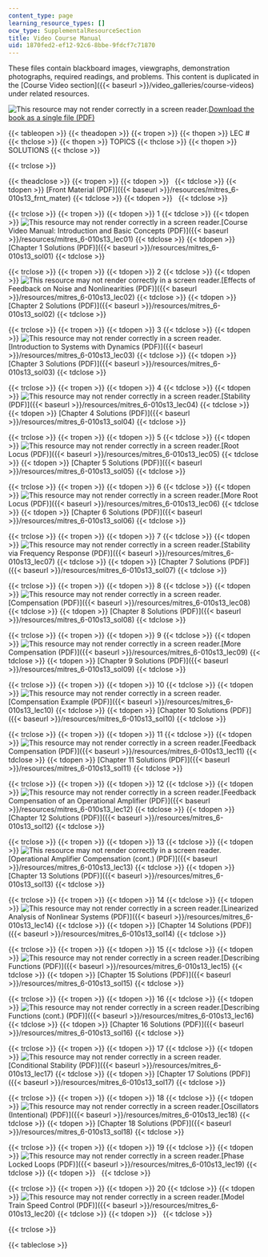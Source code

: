 ```yaml
---
content_type: page
learning_resource_types: []
ocw_type: SupplementalResourceSection
title: Video Course Manual
uid: 1870fed2-ef12-92c6-8bbe-9fdcf7c71870
---
```


These files contain blackboard images, viewgraphs, demonstration photographs, required readings, and problems. This content is duplicated in the [Course Video section]({{< baseurl >}}/video_galleries/course-videos) under related resources.

![This resource may not render correctly in a screen reader.](/images/inacessible.gif)[Download the book as a single file (PDF)](/ans7870/RES/RES.6-010/MITRES_6-010S13_lecandsols.pdf)

{{< tableopen >}}
{{< theadopen >}}
{{< tropen >}}
{{< thopen >}}
LEC #
{{< thclose >}}
{{< thopen >}}
TOPICS
{{< thclose >}}
{{< thopen >}}
SOLUTIONS
{{< thclose >}}

{{< trclose >}}

{{< theadclose >}}
{{< tropen >}}
{{< tdopen >}}
 
{{< tdclose >}}
{{< tdopen >}}
[Front Material (PDF)]({{< baseurl >}}/resources/mitres_6-010s13_frnt_mater)
{{< tdclose >}}
{{< tdopen >}}
 
{{< tdclose >}}

{{< trclose >}}
{{< tropen >}}
{{< tdopen >}}
1
{{< tdclose >}}
{{< tdopen >}}
![This resource may not render correctly in a screen reader.](/images/inacessible.gif)[Course Video Manual: Introduction and Basic Concepts (PDF)]({{< baseurl >}}/resources/mitres_6-010s13_lec01)
{{< tdclose >}}
{{< tdopen >}}
[Chapter 1 Solutions (PDF)]({{< baseurl >}}/resources/mitres_6-010s13_sol01)
{{< tdclose >}}

{{< trclose >}}
{{< tropen >}}
{{< tdopen >}}
2
{{< tdclose >}}
{{< tdopen >}}
![This resource may not render correctly in a screen reader.](/images/inacessible.gif)[Effects of Feedback on Noise and Nonlinearities (PDF)]({{< baseurl >}}/resources/mitres_6-010s13_lec02)
{{< tdclose >}}
{{< tdopen >}}
[Chapter 2 Solutions (PDF)]({{< baseurl >}}/resources/mitres_6-010s13_sol02)
{{< tdclose >}}

{{< trclose >}}
{{< tropen >}}
{{< tdopen >}}
3
{{< tdclose >}}
{{< tdopen >}}
![This resource may not render correctly in a screen reader.](/images/inacessible.gif)[Introduction to Systems with Dynamics (PDF)]({{< baseurl >}}/resources/mitres_6-010s13_lec03)
{{< tdclose >}}
{{< tdopen >}}
[Chapter 3 Solutions (PDF)]({{< baseurl >}}/resources/mitres_6-010s13_sol03)
{{< tdclose >}}

{{< trclose >}}
{{< tropen >}}
{{< tdopen >}}
4
{{< tdclose >}}
{{< tdopen >}}
![This resource may not render correctly in a screen reader.](/images/inacessible.gif)[Stability (PDF)]({{< baseurl >}}/resources/mitres_6-010s13_lec04)
{{< tdclose >}}
{{< tdopen >}}
[Chapter 4 Solutions (PDF)]({{< baseurl >}}/resources/mitres_6-010s13_sol04)
{{< tdclose >}}

{{< trclose >}}
{{< tropen >}}
{{< tdopen >}}
5
{{< tdclose >}}
{{< tdopen >}}
![This resource may not render correctly in a screen reader.](/images/inacessible.gif)[Root Locus (PDF)]({{< baseurl >}}/resources/mitres_6-010s13_lec05)
{{< tdclose >}}
{{< tdopen >}}
[Chapter 5 Solutions (PDF)]({{< baseurl >}}/resources/mitres_6-010s13_sol05)
{{< tdclose >}}

{{< trclose >}}
{{< tropen >}}
{{< tdopen >}}
6
{{< tdclose >}}
{{< tdopen >}}
![This resource may not render correctly in a screen reader.](/images/inacessible.gif)[More Root Locus (PDF)]({{< baseurl >}}/resources/mitres_6-010s13_lec06)
{{< tdclose >}}
{{< tdopen >}}
[Chapter 6 Solutions (PDF)]({{< baseurl >}}/resources/mitres_6-010s13_sol06)
{{< tdclose >}}

{{< trclose >}}
{{< tropen >}}
{{< tdopen >}}
7
{{< tdclose >}}
{{< tdopen >}}
![This resource may not render correctly in a screen reader.](/images/inacessible.gif)[Stability via Frequency Response (PDF)]({{< baseurl >}}/resources/mitres_6-010s13_lec07)
{{< tdclose >}}
{{< tdopen >}}
[Chapter 7 Solutions (PDF)]({{< baseurl >}}/resources/mitres_6-010s13_sol07)
{{< tdclose >}}

{{< trclose >}}
{{< tropen >}}
{{< tdopen >}}
8
{{< tdclose >}}
{{< tdopen >}}
![This resource may not render correctly in a screen reader.](/images/inacessible.gif)[Compensation (PDF)]({{< baseurl >}}/resources/mitres_6-010s13_lec08)
{{< tdclose >}}
{{< tdopen >}}
[Chapter 8 Solutions (PDF)]({{< baseurl >}}/resources/mitres_6-010s13_sol08)
{{< tdclose >}}

{{< trclose >}}
{{< tropen >}}
{{< tdopen >}}
9
{{< tdclose >}}
{{< tdopen >}}
![This resource may not render correctly in a screen reader.](/images/inacessible.gif)[More Compensation (PDF)]({{< baseurl >}}/resources/mitres_6-010s13_lec09)
{{< tdclose >}}
{{< tdopen >}}
[Chapter 9 Solutions (PDF)]({{< baseurl >}}/resources/mitres_6-010s13_sol09)
{{< tdclose >}}

{{< trclose >}}
{{< tropen >}}
{{< tdopen >}}
10
{{< tdclose >}}
{{< tdopen >}}
![This resource may not render correctly in a screen reader.](/images/inacessible.gif)[Compensation Example (PDF)]({{< baseurl >}}/resources/mitres_6-010s13_lec10)
{{< tdclose >}}
{{< tdopen >}}
[Chapter 10 Solutions (PDF)]({{< baseurl >}}/resources/mitres_6-010s13_sol10)
{{< tdclose >}}

{{< trclose >}}
{{< tropen >}}
{{< tdopen >}}
11
{{< tdclose >}}
{{< tdopen >}}
![This resource may not render correctly in a screen reader.](/images/inacessible.gif)[Feedback Compensation (PDF)]({{< baseurl >}}/resources/mitres_6-010s13_lec11)
{{< tdclose >}}
{{< tdopen >}}
[Chapter 11 Solutions (PDF)]({{< baseurl >}}/resources/mitres_6-010s13_sol11)
{{< tdclose >}}

{{< trclose >}}
{{< tropen >}}
{{< tdopen >}}
12
{{< tdclose >}}
{{< tdopen >}}
![This resource may not render correctly in a screen reader.](/images/inacessible.gif)[Feedback Compensation of an Operational Amplifier (PDF)]({{< baseurl >}}/resources/mitres_6-010s13_lec12)
{{< tdclose >}}
{{< tdopen >}}
[Chapter 12 Solutions (PDF)]({{< baseurl >}}/resources/mitres_6-010s13_sol12)
{{< tdclose >}}

{{< trclose >}}
{{< tropen >}}
{{< tdopen >}}
13
{{< tdclose >}}
{{< tdopen >}}
![This resource may not render correctly in a screen reader.](/images/inacessible.gif)[Operational Amplifier Compensation (cont.) (PDF)]({{< baseurl >}}/resources/mitres_6-010s13_lec13)
{{< tdclose >}}
{{< tdopen >}}
[Chapter 13 Solutions (PDF)]({{< baseurl >}}/resources/mitres_6-010s13_sol13)
{{< tdclose >}}

{{< trclose >}}
{{< tropen >}}
{{< tdopen >}}
14
{{< tdclose >}}
{{< tdopen >}}
![This resource may not render correctly in a screen reader.](/images/inacessible.gif)[Linearized Analysis of Nonlinear Systems (PDF)]({{< baseurl >}}/resources/mitres_6-010s13_lec14)
{{< tdclose >}}
{{< tdopen >}}
[Chapter 14 Solutions (PDF)]({{< baseurl >}}/resources/mitres_6-010s13_sol14)
{{< tdclose >}}

{{< trclose >}}
{{< tropen >}}
{{< tdopen >}}
15
{{< tdclose >}}
{{< tdopen >}}
![This resource may not render correctly in a screen reader.](/images/inacessible.gif)[Describing Functions (PDF)]({{< baseurl >}}/resources/mitres_6-010s13_lec15)
{{< tdclose >}}
{{< tdopen >}}
[Chapter 15 Solutions (PDF)]({{< baseurl >}}/resources/mitres_6-010s13_sol15)
{{< tdclose >}}

{{< trclose >}}
{{< tropen >}}
{{< tdopen >}}
16
{{< tdclose >}}
{{< tdopen >}}
![This resource may not render correctly in a screen reader.](/images/inacessible.gif)[Describing Functions (cont.) (PDF)]({{< baseurl >}}/resources/mitres_6-010s13_lec16)
{{< tdclose >}}
{{< tdopen >}}
[Chapter 16 Solutions (PDF)]({{< baseurl >}}/resources/mitres_6-010s13_sol16)
{{< tdclose >}}

{{< trclose >}}
{{< tropen >}}
{{< tdopen >}}
17
{{< tdclose >}}
{{< tdopen >}}
![This resource may not render correctly in a screen reader.](/images/inacessible.gif)[Conditional Stability (PDF)]({{< baseurl >}}/resources/mitres_6-010s13_lec17)
{{< tdclose >}}
{{< tdopen >}}
[Chapter 17 Solutions (PDF)]({{< baseurl >}}/resources/mitres_6-010s13_sol17)
{{< tdclose >}}

{{< trclose >}}
{{< tropen >}}
{{< tdopen >}}
18
{{< tdclose >}}
{{< tdopen >}}
![This resource may not render correctly in a screen reader.](/images/inacessible.gif)[Oscillators (Intentional) (PDF)]({{< baseurl >}}/resources/mitres_6-010s13_lec18)
{{< tdclose >}}
{{< tdopen >}}
[Chapter 18 Solutions (PDF)]({{< baseurl >}}/resources/mitres_6-010s13_sol18)
{{< tdclose >}}

{{< trclose >}}
{{< tropen >}}
{{< tdopen >}}
19
{{< tdclose >}}
{{< tdopen >}}
![This resource may not render correctly in a screen reader.](/images/inacessible.gif)[Phase Locked Loops (PDF)]({{< baseurl >}}/resources/mitres_6-010s13_lec19)
{{< tdclose >}}
{{< tdopen >}}
 
{{< tdclose >}}

{{< trclose >}}
{{< tropen >}}
{{< tdopen >}}
20
{{< tdclose >}}
{{< tdopen >}}
![This resource may not render correctly in a screen reader.](/images/inacessible.gif)[Model Train Speed Control (PDF)]({{< baseurl >}}/resources/mitres_6-010s13_lec20)
{{< tdclose >}}
{{< tdopen >}}
 
{{< tdclose >}}

{{< trclose >}}

{{< tableclose >}}